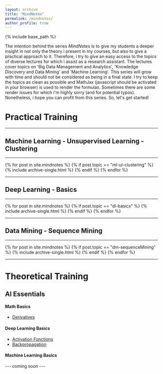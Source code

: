 ```yaml
---
layout: archive
title: "MindNotes"
permalink: /mindnotes/
author_profile: true
---
```


{% include base_path %}

The intention behind the series <i>MindNotes</i> is to give my students a deeper insight in not only the theory i present in my courses, but also to give a practical approach to it. Therefore, i try to give an easy access to the topics of diverse lectures for which i assist as a research assistant. The lectures cover topics on 'Big Data Management and Analytics', 'Knowledge Discovery and Data Mining' and 'Machine Learning'. 
This series will grow with time and should not be considered as being in a final state. I try to keep the topics as clean as possible and MathJax (javascript should be activated in your browser) is used to render the formulas. Sometimes there are some render issues for which i'm highly sorry (and for potential typos). Nonetheless, i hope you can profit from this series. So, let's get started!  

<h1>Practical Training</h1>
<hr>
<h2>Machine Learning - Unsupervised Learning - Clustering</h2>
<hr>
{% for post in site.mindnotes %}
    {% if post.topic == "ml-ul-clustering" %}
      {% include archive-single.html %}
    {% endif %}
{% endfor %}

<hr>
<h2>Deep Learning - Basics</h2>
<hr>
{% for post in site.mindnotes %}
    {% if post.topic == "dl-basics" %}
      {% include archive-single.html %}
    {% endif %}
{% endfor %}

<hr>
<h2>Data Mining - Sequence Mining</h2>
<hr>
{% for post in site.mindnotes %}
    {% if post.topic == "dm-sequenceMining" %}
      {% include archive-single.html %}
    {% endif %}
{% endfor %}

<hr>
<h1>Theoretical Training</h1>
<h2>AI Essentials</h2>
<h4>Math Basics</h4>
<ul>
<li><a href="https://christianmaxmike.github.io/mindnotes/ai_math_derivatives.pdf">Derivatives</a></li>
</ul>
<h4>Deep Learning Basics</h4>
<ul>
<li><a href="https://christianmaxmike.github.io/mindnotes/ai_dl_activationFunctions.pdf">Activation Functions</a></li>
<li><a href="https://christianmaxmike.github.io/mindnotes/ai_dl_backpropagation.pdf">Backpropagation</a></li>
</ul>
<h4>Machine Learning Basics</h4>
--- coming soon ---

<!--<object data="{{ post.file_document_path }}" width="1000" height="1000" type='application/pdf'/>-->

